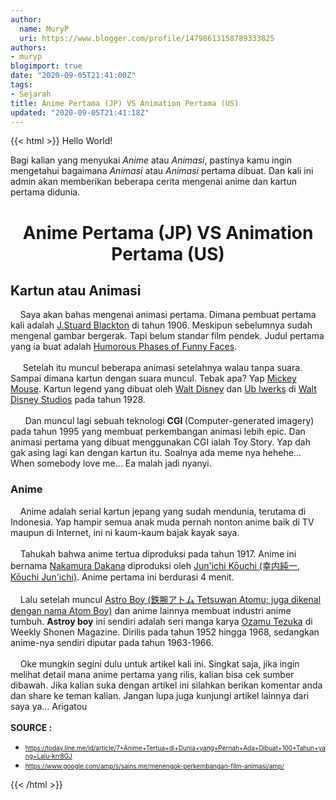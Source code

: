 ```yaml
---
author:
  name: MuryP
  uri: https://www.blogger.com/profile/14798613158789333825
authors:
- muryp
blogimport: true
date: "2020-09-05T21:41:00Z"
tags:
- Sejarah
title: Anime Pertama (JP) VS Animation Pertama (US)
updated: "2020-09-05T21:41:18Z"
---
```


 {{< html >}} 
Hello World!<br /><div>Bagi kalian yang menyukai <i>Anime</i> atau <i>Animasi</i>, pastinya kamu ingin mengetahui bagaimana <i>Animasi</i> atau <i>Animasi</i>&nbsp;pertama dibuat. Dan kali ini admin akan memberikan beberapa cerita mengenai anime dan kartun pertama didunia.<br /><h1 style="text-align: center;">Anime Pertama (JP) VS Animation Pertama (US)</h1><h2>Kartun atau Animasi</h2>&nbsp; &nbsp; Saya akan bahas mengenai animasi pertama. Dimana pembuat pertama kali adalah <a href="https://en.m.wikipedia.org/wiki/J._Stuart_Blackton" target="_blank">J.Stuard Blackton</a> di tahun 1906. Meskipun sebelumnya sudah mengenal gambar bergerak. Tapi belum standar film pendek. Judul pertama yang ia buat adalah&nbsp;<a href="https://www.google.com/url?sa=t&amp;source=web&amp;rct=j&amp;url=https://en.m.wikipedia.org/wiki/Humorous_Phases_of_Funny_Faces&amp;ved=2ahUKEwiYjqbw2-LqAhXN63MBHQQ6AJcQFjAMegQIAxAB&amp;usg=AOvVaw38rjGlz6GzXxHTKPaIYN67&amp;cshid=1595484775183" target="_blank">Humorous Phases of Funny Faces</a>.</div><div><span id="goog_1551854207"></span><a href="https://www.blogger.com/"></a><span id="goog_1551854208"></span><br />&nbsp; &nbsp; &nbsp;Setelah itu muncul beberapa animasi setelahnya walau tanpa suara. Sampai dimana kartun dengan suara muncul. Tebak apa? Yap <a href="https://en.m.wikipedia.org/wiki/Mickey_Mouse" target="_blank">Mickey Mouse</a>. Kartun legend yang dibuat&nbsp;oleh <a href="https://en.m.wikipedia.org/wiki/Walt_Disney">Walt Disney</a>&nbsp;dan&nbsp;<a href="https://en.m.wikipedia.org/wiki/Ub_Iwerks">Ub Iwerks</a> di&nbsp;<a href="https://en.m.wikipedia.org/wiki/Walt_Disney_Animation_Studios">Walt Disney Studios</a> pada tahun 1928.</div><div><br />&nbsp; &nbsp; &nbsp; Dan muncul lagi sebuah teknologi <b>CGI </b>(Computer-generated imagery) pada tahun 1995 yang membuat perkembangan animasi lebih epic. Dan animasi pertama yang dibuat menggunakan CGI ialah Toy Story. Yap dah gak asing lagi kan dengan kartun itu. Soalnya ada meme nya hehehe... When somebody love me... Ea malah jadi nyanyi.<br /><h3>Anime</h3><div>&nbsp; &nbsp; Anime adalah serial kartun jepang yang sudah mendunia, terutama di Indonesia. Yap hampir semua anak muda pernah nonton anime baik di TV maupun di Internet, ini ni kaum-kaum bajak kayak saya.&nbsp;</div><div><br /></div><div>&nbsp; &nbsp; Tahukah bahwa anime tertua diproduksi pada tahun 1917. Anime ini bernama <a href="https://en.m.wikipedia.org/wiki/Namakura_Gatana" target="_blank">Nakamura Dakana</a>&nbsp;diproduksi oleh&nbsp;<a href="https://en.m.wikipedia.org/wiki/Jun%27ichi_K%C5%8Duchi" target="_blank">Jun'ichi Kōuchi (幸内純一, Kōuchi Jun'ichi)</a>. Anime pertama ini berdurasi 4 menit.</div></div><div><br /></div><div>&nbsp; &nbsp; Lalu setelah muncul <a href="https://id.m.wikipedia.org/wiki/Astro_Boy" target="_blank">Astro Boy (鉄腕アトム Tetsuwan Atomu; juga dikenal dengan nama Atom Boy)</a>&nbsp;dan anime lainnya membuat industri anime tumbuh. <b>Astroy boy</b> ini sendiri adalah seri manga karya <a href="https://id.m.wikipedia.org/wiki/Osamu_Tezuka" target="_blank">Ozamu Tezuka</a> di Weekly Shonen Magazine. Dirilis pada tahun 1952 hingga 1968, sedangkan anime-nya sendiri diputar pada tahun 1963-1966.</div><div><br /></div><div>&nbsp; &nbsp; Oke mungkin segini dulu untuk artikel kali ini. Singkat saja, jika ingin melihat detail mana anime pertama yang rilis, kalian bisa cek sumber dibawah. Jika kalian suka dengan artikel ini silahkan berikan komentar anda dan share ke teman kalian. Jangan lupa juga kunjungi artikel lainnya dari saya ya... Arigatou</div><div><br /></div><div><b>SOURCE :</b></div><div><ul style="text-align: left;"><li><font size="1">https://today.line.me/id/article/7+Anime+Tertua+di+Dunia+yang+Pernah+Ada+Dibuat+100+Tahun+yang+Lalu-krr8GJ</font></li><li><font size="1">https://www.google.com/amp/s/sains.me/menengok-perkembangan-film-animasi/amp/</font></li></ul></div>
{{< /html >}}
